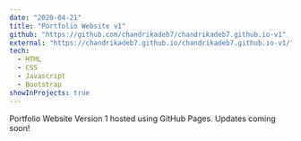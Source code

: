 ```yaml
---
date: "2020-04-21"
title: "Portfolio Website v1"
github: "https://github.com/chandrikadeb7/chandrikadeb7.github.io-v1"
external: "https://chandrikadeb7.github.io/chandrikadeb7.github.io-v1/"
tech:
  - HTML
  - CSS
  - Javascript
  - Bootstrap
showInProjects: true
---
```


Portfolio Website Version 1 hosted using GitHub Pages. Updates coming soon!
